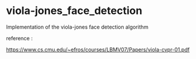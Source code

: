 # viola-jones_face_detection
Implementation of the viola-jones face detection algorithm

reference :

https://www.cs.cmu.edu/~efros/courses/LBMV07/Papers/viola-cvpr-01.pdf
